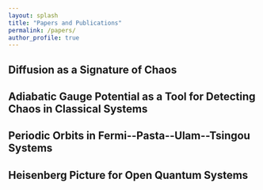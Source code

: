 ```yaml
---
layout: splash
title: "Papers and Publications"
permalink: /papers/
author_profile: true
---
```



## Diffusion as a Signature of Chaos

## Adiabatic Gauge Potential as a Tool for Detecting Chaos in Classical Systems

## Periodic Orbits in Fermi--Pasta--Ulam--Tsingou Systems

## Heisenberg Picture for Open Quantum Systems